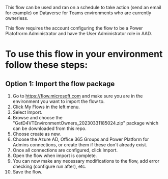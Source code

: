 This flow can be used and ran on a schedule to take action (send an email for example) on Dataverse for Teams environments who are currently ownerless.

This flow requires the account configuring the flow to be a Power Platofrorm Administrator and have the User Administrator role in AAD.

# To use this flow in your environment follow these steps:

## Option 1: Import the flow package

1. Go to https://flow.microsoft.com and make sure you are in the environment you want to import the flow to.
2. Click My Flows in the left menu.
3. Select Import.
4. Browse and choose the "GetD4VTEnvironmentOwners_20230331185024.zip" package which can be downloaded from this repo.
5. Choose create as new.
6. Choose the Azure AD, Office 365 Groups and Power Platform for Admins connections, or create them if these don't already exist.
8. Once all connections are configured, click Import.
8. Open the flow when import is complete.
9. You can now make any necessary modifications to the flow, add error checking (configure run after), etc.
10. Save the flow.